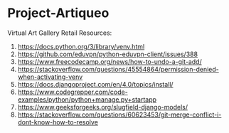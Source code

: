 # Project-Artiqueo
Virtual Art Gallery Retail
Resources: 
1. https://docs.python.org/3/library/venv.html
2. https://github.com/eduvpn/python-eduvpn-client/issues/388
3. https://www.freecodecamp.org/news/how-to-undo-a-git-add/
4. https://stackoverflow.com/questions/45554864/permission-denied-when-activating-venv
5. https://docs.djangoproject.com/en/4.0/topics/install/
6. https://www.codegrepper.com/code-examples/python/python+manage.py+startapp
7. https://www.geeksforgeeks.org/slugfield-django-models/
8. https://stackoverflow.com/questions/60623453/git-merge-conflict-i-dont-know-how-to-resolve

